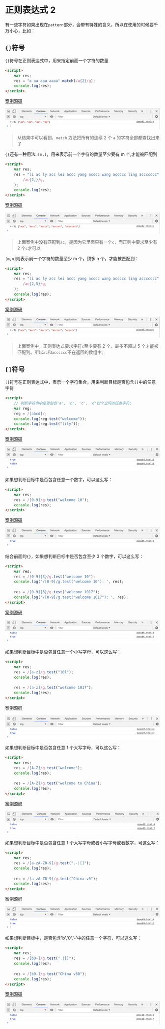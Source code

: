 # 正则表达式 2

有一些字符如果出现在`pattern`部分，会带有特殊的含义，所以在使用的时候要千万小心，比如：

## `{}`符号

`{}`符号在正则表达式中，用来指定前面一个字符的数量

```html
<script>
    var res;
    res = "a aa aaa aaaa".match(/a{2}/g);
    console.log(res);
</script>
```

[案例源码](./demo/demo01.html)

![](./images/01.png)

> 从结果中可以看到，`match` 方法把所有的连续 2 个 `a` 的字符全部都查找出来了

`{}`还有一种用法: `[m,]`，用来表示前一个字符的数量至少要有 m 个,才能被匹配到

```html
<script>
    var res;
    res = "li ac ly acc lei accc yang acccc wang accccc ling accccccc".match(
        /ac{2,}/g,
    );
    console.log(res);
</script>
```

[案例源码](./demo/demo02.html)

![](./images/02.png)

> 上面案例中没有匹配到`ac`，是因为它里面只有一个`c`，而正则中要求至少有 2 个`c`才可以

`[m,n]`则表示前一个字符的数量至少 m 个，顶多 n 个，才能被匹配到：

```html
<script>
    var res;
    res = "li ac ly acc lei accc yang acccc wang accccc ling accccccc".match(
        /ac{2,5}/g,
    );
    console.log(res);
</script>
```

[案例源码](./demo/demo03.html)

![](./images/03.png)

> 上面案例中，正则表达式要求字符`c`至少要有 2 个，最多不超过 5 个才能被匹配到。所以`ac`和`acccccc`不在返回的数组中。

## `[]`符号

`[]`符号在正则表达式中，表示一个字符集合，用来判断目标是否包含`[]`中的任意字符

```html
<script>
    // 判断字符串中是否包含'a', 'b', 'c', 'd'四个之间的任意字符;
    var reg;
    reg = /[abcd]/;
    console.log(reg.test("welcome"));
    console.log(reg.test("lily"));
</script>
```

[案例源码](./demo/demo04.html)

![](./images/04.png)

如果想判断目标中是否包含任意一个数字，可以这么写：

```html
<script>
    var res;
    res = /[0-9]/g.test("welcome 10");
    console.log(res);
</script>
```

[案例源码](./demo/demo05.html)

![](./images/05.png)

结合前面的`{}`，如果想判断目标中是否包含至少 3 个数字，可以这么写：

```html
<script>
    var res;
    res = /[0-9]{3}/g.test("welcome 10");
    console.log('/[0-9]/g.test("welcome 10"): ', res);

    res = /[0-9]{3}/g.test("welcome 1017");
    console.log('/[0-9]/g.test("welcome 1017"): ', res);
</script>
```

[案例源码](./demo/demo06.html)

![](./images/06.png)

如果想判断目标中是否包含任意一个小写字母，可以这么写：

```html
<script>
    var res;
    res = /[a-z]/g.test("101");
    console.log(res);

    res = /[a-z]/g.test("welcome 1017");
    console.log(res);
</script>
```

[案例源码](./demo/demo07.html)

![](./images/07.png)

如果想判断目标中是否包含任意 1 个大写字母，可以这么写：

```html
<script>
    var res;
    res = /[A-Z]/g.test("welcome");
    console.log(res);

    res = /[A-Z]/g.test("welcome to China");
    console.log(res);
</script>
```

[案例源码](./demo/demo08.html)

![](./images/08.png)

如果想判断目标中是否包含任意 1 个大写字母或者小写字母或者数字，可这么写：

```html
<script>
    var res;
    res = /[a-zA-Z0-9]/g.test(".-|[]");
    console.log(res);

    res = /[a-zA-Z0-9]/g.test("China v5");
    console.log(res);
</script>
```

[案例源码](./demo/demo09.html)

![](./images/09.png)

如果想判断目标中，是否包含'b','0','-'中的任意一个字符，可以这么写：

```html
<script>
    var res;
    res = /[b0-]/g.test(".|[]");
    console.log(res);

    res = /[b0-]/g.test("China v50");
    console.log(res);
</script>
```

[案例源码](./demo/demo10.html)

![](./images/10.png)

